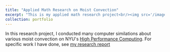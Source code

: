 ```yaml
---
title: "Applied Math Research on Moist Convection"
excerpt: "This is my applied math research project<br/><img src='/images/poster_mb.png'><br/><img src='/images/poster_lqw.png'>"
collection: portfolio
---
```


In this research project, I conducted many computer similations about various moist convection on NYU's [High Performance Computing](https://sites.google.com/nyu.edu/nyu-hpc/home). For specific work I have done, see [my research report](../files/INDE_report-2.pdf)
